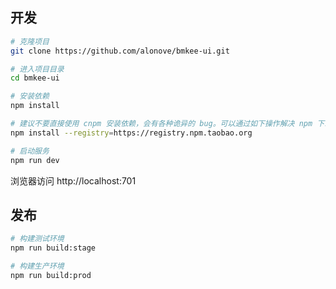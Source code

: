 ## 开发

```bash
# 克隆项目
git clone https://github.com/alonove/bmkee-ui.git

# 进入项目目录
cd bmkee-ui

# 安装依赖
npm install

# 建议不要直接使用 cnpm 安装依赖，会有各种诡异的 bug。可以通过如下操作解决 npm 下载速度慢的问题
npm install --registry=https://registry.npm.taobao.org

# 启动服务
npm run dev
```

浏览器访问 http://localhost:701

## 发布

```bash
# 构建测试环境
npm run build:stage

# 构建生产环境
npm run build:prod
```